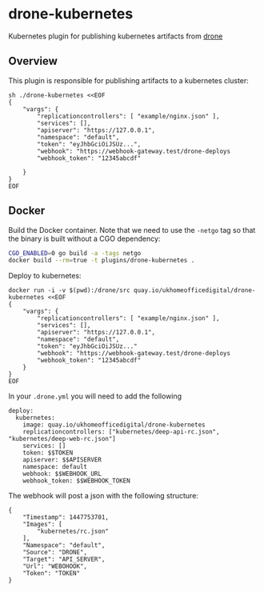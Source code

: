 # drone-kubernetes
Kubernetes plugin for publishing kubernetes artifacts from [drone](https://drone.io/)

## Overview

This plugin is responsible for publishing artifacts to a kubernetes cluster:

```
sh ./drone-kubernetes <<EOF
{
    "vargs": {
        "replicationcontrollers": [ "example/nginx.json" ],
        "services": [],
        "apiserver": "https://127.0.0.1",
        "namespace": "default",
        "token": "eyJhbGciOiJSUz...",
        "webhook": "https://webhook-gateway.test/drone-deploys
        "webhook_token": "12345abcdf"

    }
}
EOF
```


## Docker

Build the Docker container. Note that we need to use the `-netgo` tag so that
the binary is built without a CGO dependency:

```sh
CGO_ENABLED=0 go build -a -tags netgo
docker build --rm=true -t plugins/drone-kubernetes .
```

Deploy to kubernetes:

```
docker run -i -v $(pwd):/drone/src quay.io/ukhomeofficedigital/drone-kubernetes <<EOF
{
    "vargs": {
        "replicationcontrollers": [ "example/nginx.json" ],
        "services": [],
        "apiserver": "https://127.0.0.1",
        "namespace": "default",
        "token": "eyJhbGciOiJSUz..."
        "webhook": "https://webhook-gateway.test/drone-deploys
        "webhook_token": "12345abcdf"
    }
}
EOF
```

In your `.drone.yml` you will need to add the following

```
deploy:
  kubernetes:
    image: quay.io/ukhomeofficedigital/drone-kubernetes
    replicationcontrollers: ["kubernetes/deep-api-rc.json", "kubernetes/deep-web-rc.json"]
    services: []
    token: $$TOKEN
    apiserver: $$APISERVER
    namespace: default
    webhook: $$WEBHOOK_URL
    webhook_token: $$WEBHOOK_TOKEN
```

The webhook will post a json with the following structure:

```
{
    "Timestamp": 1447753701,
    "Images": [
        "kubernetes/rc.json"
    ],
    "Namespace": "default",
    "Source": "DRONE",
    "Target": "API_SERVER",
    "Url": "WEBOHOOK",
    "Token": "TOKEN"
}
```
